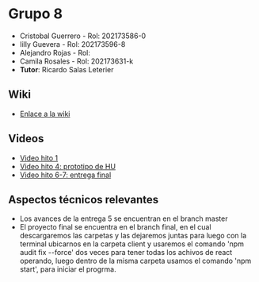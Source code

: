 
# Grupo 8

* Cristobal Guerrero    - Rol: 202173586-0
* lilly Guevera     - Rol: 202173596-8
* Alejandro Rojas    - Rol: 
* Camila Rosales     - Rol: 202173631-k
* **Tutor**: Ricardo Salas Leterier

## Wiki

 * [Enlace a la wiki](https://github.com/pinkyig/INF225-grupo8/wiki)

## Videos

* [Video hito 1](https://www.youtube.com/watch?v=y1Tg63zPfs4&ab_channel=GonzaloGutierrez)
* [Video hito 4: prototipo de HU](https://youtu.be/xWTwkPOJpjI)
* [Video hito 6-7: entrega final](https://youtu.be/-ImdWl3U6fs)

## Aspectos técnicos relevantes

* Los avances de la entrega 5 se encuentran en el branch master
* El proyecto final se encuentra en el branch final, en el cual descargaremos las carpetas y las dejaremos juntas para luego con la terminal ubicarnos en la carpeta client y usaremos el comando 'npm audit fix --force' dos veces para tener todas los achivos de react operando, luego dentro de la misma carpeta usamos el comando 'npm start', para iniciar el progrma.
